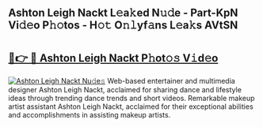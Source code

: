 ## Ashton Leigh Nackt L𝚎a𝚔ed N𝚞𝚍e - Part-KpN Vi𝚍𝚎o P𝚑𝚘tos - H𝚘𝚝 O𝚗𝚕yf𝚊ns L𝚎a𝚔s AVtSN

# <h2><a href="http://kfen8e.oniu.top/?m=Ashton+Leigh+Nackt">🔗👉 🔴 Ashton Leigh Nackt P𝚑ot𝚘𝚜 V𝚒d𝚎o</a></h2>

[![Ashton Leigh Nackt Nu𝚍e𝚜](https://i.imgur.com/0qMVB7G.gif)](http://kfen8e.oniu.top/?m=Ashton+Leigh+Nackt)
Web-based entertainer and multimedia designer Ashton Leigh Nackt, acclaimed for sharing dance and lifestyle ideas through trending dance trends and short videos. Remarkable makeup artist assistant Ashton Leigh Nackt, acclaimed for their exceptional abilities and accomplishments in assisting makeup artists.  
